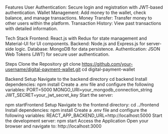 Features
User Authentication: Secure login and registration with JWT-based authentication.
Wallet Management: Add money to the wallet, check balance, and manage transactions.
Money Transfer: Transfer money to other users within the platform.
Transaction History: View past transactions with detailed information.

Tech Stack
Frontend: React.js with Redux for state management and Material-UI for UI components.
Backend: Node.js and Express.js for server-side logic.
Database: MongoDB for data persistence.
Authentication: JSON Web Tokens (JWT) for secure user authentication.

Steps
Clone the Repository
git clone https://github.com/your-username/digital-payment-wallet.git
cd digital-payment-wallet

Backend Setup
Navigate to the backend directory
cd backend
Install dependencies:
npm install
Create a .env file and configure the following variables:
PORT=5000
MONGO_URI=your_mongodb_connection_string
JWT_SECRET=your_jwt_secret_key
Start the server:

npm startFrontend Setup
Navigate to the frontend directory:
cd ../frontend
Install dependencies:
npm install
Create a .env file and configure the following variables:
REACT_APP_BACKEND_URL=http://localhost:5000
Start the development server:
npm start
Access the Application
Open your browser and navigate to:
http://localhost:3000
